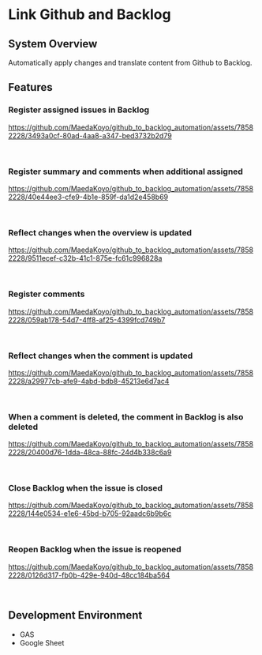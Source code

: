 # Link Github and Backlog

## System Overview
Automatically apply changes and translate content from Github to Backlog.

## Features

### Register assigned issues in Backlog
https://github.com/MaedaKoyo/github_to_backlog_automation/assets/78582228/3493a0cf-80ad-4aa8-a347-bed3732b2d79

<br>

### Register summary and comments when additional assigned
https://github.com/MaedaKoyo/github_to_backlog_automation/assets/78582228/40e44ee3-cfe9-4b1e-859f-da1d2e458b69

<br>

### Reflect changes when the overview is updated
https://github.com/MaedaKoyo/github_to_backlog_automation/assets/78582228/9511ecef-c32b-41c1-875e-fc61c996828a

<br>

### Register comments
https://github.com/MaedaKoyo/github_to_backlog_automation/assets/78582228/059ab178-54d7-4ff8-af25-4399fcd749b7

<br>

### Reflect changes when the comment is updated
https://github.com/MaedaKoyo/github_to_backlog_automation/assets/78582228/a29977cb-afe9-4abd-bdb8-45213e6d7ac4

<br>

### When a comment is deleted, the comment in Backlog is also deleted
https://github.com/MaedaKoyo/github_to_backlog_automation/assets/78582228/20400d76-1dda-48ca-88fc-24d4b338c6a9

<br>

### Close Backlog when the issue is closed
https://github.com/MaedaKoyo/github_to_backlog_automation/assets/78582228/144e0534-e1e6-45bd-b705-92aadc6b9b6c

<br>

### Reopen Backlog when the issue is reopened
https://github.com/MaedaKoyo/github_to_backlog_automation/assets/78582228/0126d317-fb0b-429e-940d-48cc184ba564

<br>

## Development Environment
- GAS
- Google Sheet
